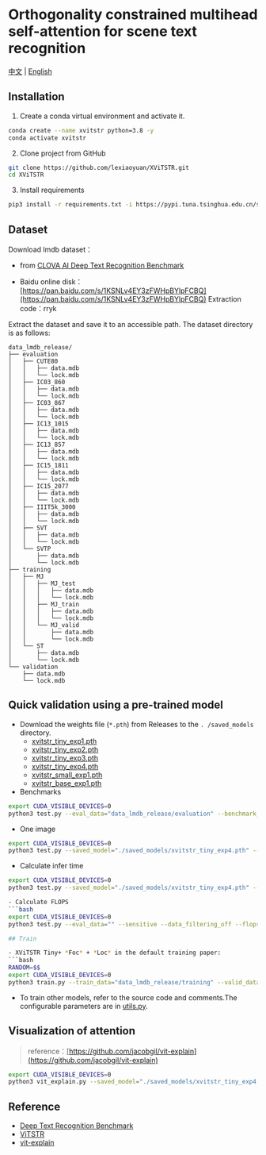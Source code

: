 # Orthogonality constrained multihead self-attention for scene text recognition

[中文](./README.md) | [English](./README.en.md)

## Installation

1. Create a conda virtual environment and activate it.
```bash
conda create --name xvitstr python=3.8 -y
conda activate xvitstr
```

2. Clone project from GitHub
```bash
git clone https://github.com/lexiaoyuan/XViTSTR.git
cd XViTSTR
```

3. Install requirements
```bash
pip3 install -r requirements.txt -i https://pypi.tuna.tsinghua.edu.cn/simple
```

## Dataset
Download lmdb dataset：
- from [CLOVA AI Deep Text Recognition Benchmark](https://github.com/clovaai/deep-text-recognition-benchmark)

- Baidu online disk：[https://pan.baidu.com/s/1KSNLv4EY3zFWHpBYlpFCBQ](https://pan.baidu.com/s/1KSNLv4EY3zFWHpBYlpFCBQ) Extraction code：rryk

Extract the dataset and save it to an accessible path. The dataset directory is as follows:
```
data_lmdb_release/
├── evaluation
│   ├── CUTE80
│   │   ├── data.mdb
│   │   └── lock.mdb
│   ├── IC03_860
│   │   ├── data.mdb
│   │   └── lock.mdb
│   ├── IC03_867
│   │   ├── data.mdb
│   │   └── lock.mdb
│   ├── IC13_1015
│   │   ├── data.mdb
│   │   └── lock.mdb
│   ├── IC13_857
│   │   ├── data.mdb
│   │   └── lock.mdb
│   ├── IC15_1811
│   │   ├── data.mdb
│   │   └── lock.mdb
│   ├── IC15_2077
│   │   ├── data.mdb
│   │   └── lock.mdb
│   ├── IIIT5k_3000
│   │   ├── data.mdb
│   │   └── lock.mdb
│   ├── SVT
│   │   ├── data.mdb
│   │   └── lock.mdb
│   └── SVTP
│       ├── data.mdb
│       └── lock.mdb
├── training
│   ├── MJ
│   │   ├── MJ_test
│   │   │   ├── data.mdb
│   │   │   └── lock.mdb
│   │   ├── MJ_train
│   │   │   ├── data.mdb
│   │   │   └── lock.mdb
│   │   └── MJ_valid
│   │       ├── data.mdb
│   │       └── lock.mdb
│   └── ST
│       ├── data.mdb
│       └── lock.mdb
└── validation
    ├── data.mdb
    └── lock.mdb
```
## Quick validation using a pre-trained model
- Download the weights file (`*.pth`) from Releases to the `. /saved_models` directory.
  - [xvitstr_tiny_exp1.pth](https://github.com/lexiaoyuan/XViTSTR/releases/download/V1.0.0/xvitstr_tiny_exp1.pth)
  - [xvitstr_tiny_exp2.pth](https://github.com/lexiaoyuan/XViTSTR/releases/download/V1.0.0/xvitstr_tiny_exp2.pth)
  - [xvitstr_tiny_exp3.pth](https://github.com/lexiaoyuan/XViTSTR/releases/download/V1.0.0/xvitstr_tiny_exp3.pth)
  - [xvitstr_tiny_exp4.pth](https://github.com/lexiaoyuan/XViTSTR/releases/download/V1.0.0/xvitstr_tiny_exp4.pth)
  - [xvitstr_small_exp1.pth](https://github.com/lexiaoyuan/XViTSTR/releases/download/V1.0.0/xvitstr_small_exp1.pth)
  - [xvitstr_base_exp1.pth]()
- Benchmarks

```bash
export CUDA_VISIBLE_DEVICES=0
python3 test.py --eval_data="data_lmdb_release/evaluation" --benchmark_all_eval --sensitive --data_filtering_off --saved_model="./saved_models/xvitstr_tiny_exp4.pth"
```
- One image
```bash
export CUDA_VISIBLE_DEVICES=0
python3 test.py --saved_model="./saved_models/xvitstr_tiny_exp4.pth" --img_path="demo.jpg" --eval_data="" --sensitive --data_filtering_off
```

- Calculate infer time
```bash
export CUDA_VISIBLE_DEVICES=0
python3 test.py --saved_model="./saved_models/xvitstr_tiny_exp4.pth" --img_path="./demo_image/" --eval_data="" --sensitive --data_filtering_off --calculate_infer_time

- Calculate FLOPS
​```bash
export CUDA_VISIBLE_DEVICES=0
python3 test.py --eval_data="" --sensitive --data_filtering_off --flops

## Train

- XViTSTR Tiny+ *Foc* + *Loc* in the default training paper:
​```bash
RANDOM=$$
export CUDA_VISIBLE_DEVICES=0
python3 train.py --train_data="data_lmdb_release/training" --valid_data="data_lmdb_release/validation" --manualSeed=$RANDOM --sensitive --adam --lr=0.001 --scheduler --exp="Name of experiment"
```
- To train other models, refer to the source code and comments.The configurable parameters are in [utils.py](./utils.py).

## Visualization of attention

> reference：[https://github.com/jacobgil/vit-explain](https://github.com/jacobgil/vit-explain)

```bash
export CUDA_VISIBLE_DEVICES=0
python3 vit_explain.py --saved_model="./saved_models/xvitstr_tiny_exp4.pth" --img_path="demo.jpg" --head_fusion="max" --use_cuda
```

## Reference
- [Deep Text Recognition Benchmark](https://github.com/clovaai/deep-text-recognition-benchmark)
- [ViTSTR](https://github.com/roatienza/deep-text-recognition-benchmark)
- [vit-explain](https://github.com/jacobgil/vit-explain)
